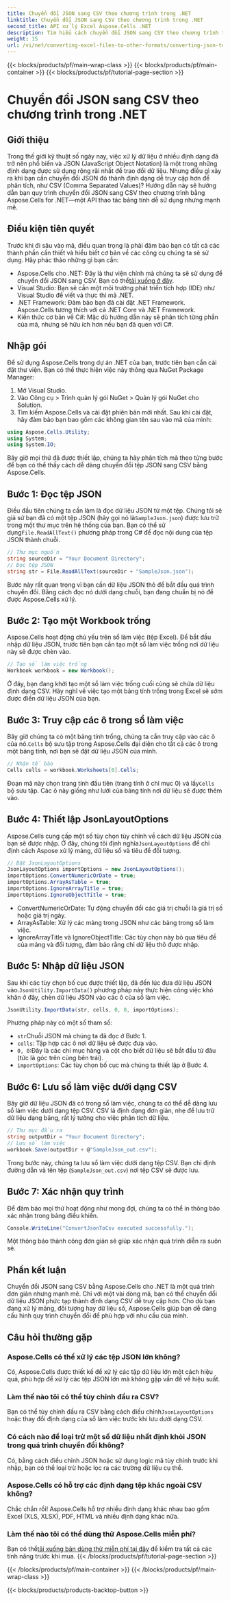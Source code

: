 ```yaml
---
title: Chuyển đổi JSON sang CSV theo chương trình trong .NET
linktitle: Chuyển đổi JSON sang CSV theo chương trình trong .NET
second_title: API xử lý Excel Aspose.Cells .NET
description: Tìm hiểu cách chuyển đổi JSON sang CSV theo chương trình trong .NET bằng Aspose.Cells. Làm theo hướng dẫn từng bước của chúng tôi để đảm bảo chuyển đổi dữ liệu liền mạch.
weight: 15
url: /vi/net/converting-excel-files-to-other-formats/converting-json-to-csv/
---
```


{{< blocks/products/pf/main-wrap-class >}}
{{< blocks/products/pf/main-container >}}
{{< blocks/products/pf/tutorial-page-section >}}

# Chuyển đổi JSON sang CSV theo chương trình trong .NET

## Giới thiệu
Trong thế giới kỹ thuật số ngày nay, việc xử lý dữ liệu ở nhiều định dạng đã trở nên phổ biến và JSON (JavaScript Object Notation) là một trong những định dạng được sử dụng rộng rãi nhất để trao đổi dữ liệu. Nhưng điều gì xảy ra khi bạn cần chuyển đổi JSON đó thành định dạng dễ truy cập hơn để phân tích, như CSV (Comma Separated Values)? Hướng dẫn này sẽ hướng dẫn bạn quy trình chuyển đổi JSON sang CSV theo chương trình bằng Aspose.Cells for .NET—một API thao tác bảng tính dễ sử dụng nhưng mạnh mẽ. 
## Điều kiện tiên quyết
Trước khi đi sâu vào mã, điều quan trọng là phải đảm bảo bạn có tất cả các thành phần cần thiết và hiểu biết cơ bản về các công cụ chúng ta sẽ sử dụng. Hãy phác thảo những gì bạn cần:
-  Aspose.Cells cho .NET: Đây là thư viện chính mà chúng ta sẽ sử dụng để chuyển đổi JSON sang CSV. Bạn có thể[tải xuống ở đây](https://releases.aspose.com/cells/net/).
- Visual Studio: Bạn sẽ cần một môi trường phát triển tích hợp (IDE) như Visual Studio để viết và thực thi mã .NET.
- .NET Framework: Đảm bảo bạn đã cài đặt .NET Framework. Aspose.Cells tương thích với cả .NET Core và .NET Framework.
- Kiến thức cơ bản về C#: Mặc dù hướng dẫn này sẽ phân tích từng phần của mã, nhưng sẽ hữu ích hơn nếu bạn đã quen với C#.
## Nhập gói
Để sử dụng Aspose.Cells trong dự án .NET của bạn, trước tiên bạn cần cài đặt thư viện. Bạn có thể thực hiện việc này thông qua NuGet Package Manager:
1. Mở Visual Studio.
2. Vào Công cụ > Trình quản lý gói NuGet > Quản lý gói NuGet cho Solution.
3. Tìm kiếm Aspose.Cells và cài đặt phiên bản mới nhất.
Sau khi cài đặt, hãy đảm bảo bạn bao gồm các không gian tên sau vào mã của mình:
```csharp
using Aspose.Cells.Utility;
using System;
using System.IO;
```
Bây giờ mọi thứ đã được thiết lập, chúng ta hãy phân tích mã theo từng bước để bạn có thể thấy cách dễ dàng chuyển đổi tệp JSON sang CSV bằng Aspose.Cells.
## Bước 1: Đọc tệp JSON
 Điều đầu tiên chúng ta cần làm là đọc dữ liệu JSON từ một tệp. Chúng tôi sẽ giả sử bạn đã có một tệp JSON (hãy gọi nó là`SampleJson.json`) được lưu trữ trong một thư mục trên hệ thống của bạn.
Bạn có thể sử dụng`File.ReadAllText()` phương pháp trong C# để đọc nội dung của tệp JSON thành chuỗi.
```csharp
// Thư mục nguồn
string sourceDir = "Your Document Directory";
// Đọc tệp JSON
string str = File.ReadAllText(sourceDir + "SampleJson.json");
```

Bước này rất quan trọng vì bạn cần dữ liệu JSON thô để bắt đầu quá trình chuyển đổi. Bằng cách đọc nó dưới dạng chuỗi, bạn đang chuẩn bị nó để được Aspose.Cells xử lý.
## Bước 2: Tạo một Workbook trống
Aspose.Cells hoạt động chủ yếu trên sổ làm việc (tệp Excel). Để bắt đầu nhập dữ liệu JSON, trước tiên bạn cần tạo một sổ làm việc trống nơi dữ liệu này sẽ được chèn vào.
```csharp
// Tạo sổ làm việc trống
Workbook workbook = new Workbook();
```
Ở đây, bạn đang khởi tạo một sổ làm việc trống cuối cùng sẽ chứa dữ liệu định dạng CSV. Hãy nghĩ về việc tạo một bảng tính trống trong Excel sẽ sớm được điền dữ liệu JSON của bạn.
## Bước 3: Truy cập các ô trong sổ làm việc
 Bây giờ chúng ta có một bảng tính trống, chúng ta cần truy cập vào các ô của nó.`Cells` bộ sưu tập trong Aspose.Cells đại diện cho tất cả các ô trong một bảng tính, nơi bạn sẽ đặt dữ liệu JSON của mình.
```csharp
// Nhận tế bào
Cells cells = workbook.Worksheets[0].Cells;
```
Đoạn mã này chọn trang tính đầu tiên (trang tính ở chỉ mục 0) và lấy`Cells` bộ sưu tập. Các ô này giống như lưới của bảng tính nơi dữ liệu sẽ được thêm vào.
## Bước 4: Thiết lập JsonLayoutOptions
 Aspose.Cells cung cấp một số tùy chọn tùy chỉnh về cách dữ liệu JSON của bạn sẽ được nhập. Ở đây, chúng tôi định nghĩa`JsonLayoutOptions` để chỉ định cách Aspose xử lý mảng, dữ liệu số và tiêu đề đối tượng.
```csharp
// Đặt JsonLayoutOptions
JsonLayoutOptions importOptions = new JsonLayoutOptions();
importOptions.ConvertNumericOrDate = true;
importOptions.ArrayAsTable = true;
importOptions.IgnoreArrayTitle = true;
importOptions.IgnoreObjectTitle = true;
```

- ConvertNumericOrDate: Tự động chuyển đổi các giá trị chuỗi là giá trị số hoặc giá trị ngày.
- ArrayAsTable: Xử lý các mảng trong JSON như các bảng trong sổ làm việc.
- IgnoreArrayTitle và IgnoreObjectTitle: Các tùy chọn này bỏ qua tiêu đề của mảng và đối tượng, đảm bảo rằng chỉ dữ liệu thô được nhập.
## Bước 5: Nhập dữ liệu JSON
 Sau khi các tùy chọn bố cục được thiết lập, đã đến lúc đưa dữ liệu JSON vào.`JsonUtility.ImportData()` phương pháp này thực hiện công việc khó khăn ở đây, chèn dữ liệu JSON vào các ô của sổ làm việc.
```csharp
JsonUtility.ImportData(str, cells, 0, 0, importOptions);
```
Phương pháp này có một số tham số:
- `str`Chuỗi JSON mà chúng ta đã đọc ở Bước 1.
- `cells`: Tập hợp các ô nơi dữ liệu sẽ được đưa vào.
- `0, 0`:Đây là các chỉ mục hàng và cột cho biết dữ liệu sẽ bắt đầu từ đâu (tức là góc trên cùng bên trái).
- `importOptions`: Các tùy chọn bố cục mà chúng ta thiết lập ở Bước 4.
## Bước 6: Lưu sổ làm việc dưới dạng CSV
Bây giờ dữ liệu JSON đã có trong sổ làm việc, chúng ta có thể dễ dàng lưu sổ làm việc dưới dạng tệp CSV. CSV là định dạng đơn giản, nhẹ để lưu trữ dữ liệu dạng bảng, rất lý tưởng cho việc phân tích dữ liệu.
```csharp
// Thư mục đầu ra
string outputDir = "Your Document Directory";
// Lưu sổ làm việc
workbook.Save(outputDir + @"SampleJson_out.csv");
```
Trong bước này, chúng ta lưu sổ làm việc dưới dạng tệp CSV. Bạn chỉ định đường dẫn và tên tệp (`SampleJson_out.csv`) nơi tệp CSV sẽ được lưu.
## Bước 7: Xác nhận quy trình
Để đảm bảo mọi thứ hoạt động như mong đợi, chúng ta có thể in thông báo xác nhận trong bảng điều khiển.
```csharp
Console.WriteLine("ConvertJsonToCsv executed successfully.");
```
Một thông báo thành công đơn giản sẽ giúp xác nhận quá trình diễn ra suôn sẻ.
## Phần kết luận
Chuyển đổi JSON sang CSV bằng Aspose.Cells cho .NET là một quá trình đơn giản nhưng mạnh mẽ. Chỉ với một vài dòng mã, bạn có thể chuyển đổi dữ liệu JSON phức tạp thành định dạng CSV dễ truy cập hơn. Cho dù bạn đang xử lý mảng, đối tượng hay dữ liệu số, Aspose.Cells giúp bạn dễ dàng cấu hình quy trình chuyển đổi để phù hợp với nhu cầu của mình.
## Câu hỏi thường gặp
### Aspose.Cells có thể xử lý các tệp JSON lớn không?
Có, Aspose.Cells được thiết kế để xử lý các tập dữ liệu lớn một cách hiệu quả, phù hợp để xử lý các tệp JSON lớn mà không gặp vấn đề về hiệu suất.
### Làm thế nào tôi có thể tùy chỉnh đầu ra CSV?
 Bạn có thể tùy chỉnh đầu ra CSV bằng cách điều chỉnh`JsonLayoutOptions` hoặc thay đổi định dạng của sổ làm việc trước khi lưu dưới dạng CSV.
### Có cách nào để loại trừ một số dữ liệu nhất định khỏi JSON trong quá trình chuyển đổi không?
Có, bằng cách điều chỉnh JSON hoặc sử dụng logic mã tùy chỉnh trước khi nhập, bạn có thể loại trừ hoặc lọc ra các trường dữ liệu cụ thể.
### Aspose.Cells có hỗ trợ các định dạng tệp khác ngoài CSV không?
Chắc chắn rồi! Aspose.Cells hỗ trợ nhiều định dạng khác nhau bao gồm Excel (XLS, XLSX), PDF, HTML và nhiều định dạng khác nữa.
### Làm thế nào tôi có thể dùng thử Aspose.Cells miễn phí?
 Bạn có thể[tải xuống bản dùng thử miễn phí tại đây](https://releases.aspose.com/) để kiểm tra tất cả các tính năng trước khi mua.
{{< /blocks/products/pf/tutorial-page-section >}}

{{< /blocks/products/pf/main-container >}}
{{< /blocks/products/pf/main-wrap-class >}}

{{< blocks/products/products-backtop-button >}}
